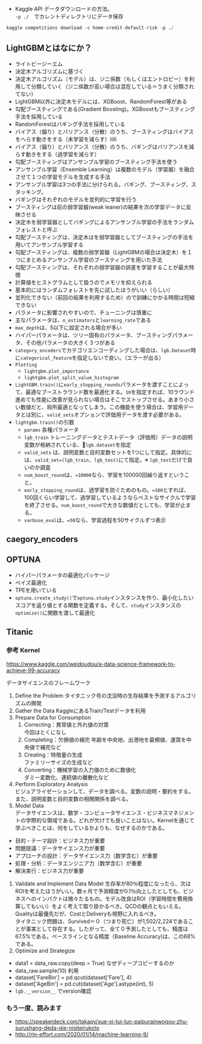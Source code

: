 
- Kaggle API データダウンロードの方法。  
`-p ./`　でカレントディレクトリにデータ保存
```python
kaggle competitions download -c home-credit-default-risk -p ./
```
## LightGBMとはなにか？
- ライトビージーエム
- 決定木アルゴリズムに基づく
- 決定木アルゴリズム（モデル）は、ジニ係数（もしくはエントロピー）を利用して分類していく（ジニ係数が高い場合は混在している＝うまく分類されてない）
- LightGBM以外に決定木モデルには、XGBoost、RandomForest等がある
- 勾配ブースティングである(Gradient Boosting)。XGBoostもブースティング手法を採用している
- RandomForestはバギング手法を採用している
- バイアス（偏り）とバリアンス（分散）のうち、ブースティングはバイアスをへらす動きをする（未学習を減らす）lilli
- バイアス（偏り）とバリアンス（分散）のうち、バギングはバリアンスを減らす動きをする（過学習を減らす）
- 勾配ブースティングはアンサンブル学習のブースティング手法を使う
- アンサンブル学習（Ensemble Learning）は複数のモデル（学習器）を融合させて１つの学習モデルを生成する手法
- アンサンブル学習は3つの手法に分けられる。バギング、ブースティング、スタッキング。
- バギングはそれぞれのモデルを並列的に学習を行う
- ブースティングは前の弱学習器(weak leaner)の結果を次の学習データに反映させる
- 決定木を弱学習器としてバギングによるアンサンブル学習の手法をランダムフォレストと呼ぶ
- 勾配ブースティングは、決定木はを弱学習器としてブースティングの手法を用いてアンサンブル学習する
- 勾配ブースティングは、複数の弱学習器（LightGBMの場合は決定木）を１つにまとめるアンサンブル学習のブースティングを用いた手法
- 勾配ブースティングは、それぞれの弱学習器の誤差を学習することが最大特徴
- 計算値をヒストグラムとして扱うのでメモリを抑えられる
- 基本的にはランダムフォレストを先に試したほうがいい（らしい）
- 並列化できない（前回の結果を利用するため）ので訓練にかかる時間は短縮できない
- パラメータに影響されやすいので、チューニングは慎重に
- 主なパラメータは、`n_estimators`と`learning_rate`である
- `max_depth`は、5以下に設定される場合が多い
- ハイパーパラメータは、ツリー固有のパラメータ、ブースティングパラメータ、その他パラメータの大きく３つがある
- `category_encoders`でカテゴリエンコーディングした場合は、`lgb.Dataset`時に`categorical_feature`を指定しないで良い。（エラーが出る）
- `Plotting`
    - `lightgbm.plot_importance`
    - `lightgbm.plot_split_value_histogram`
- `LightGBM.train()`に`early_stopping_rounds`パラメータを渡すことによって、最適なブーストラウンド数を最適化する。`10`を指定すれば、10ラウンド進めても性能に改善が見られない場合はそこでストップさせる。あまり小さい数値だと、局所最適となってしまう。この機能を使う場合は、学習用データとは別に、`valid_sets`オプションで評価用データを渡す必要がある。
- `lightgbm.train()`の引数
    - `params` 各種パラメータ
    - `lgb_train` トレーニングデータとテストデータ（評価用）データの説明変数が格納されている、`lgb.dataset`を指定
    - `valid_sets` は、説明変数と目的変数セットを1つにして指定。具体的には、`valid_set=(lgb_train, lgb_test)`にて指定。※ `lgb_test`だけで良いのか調査
    - `num_boost_round`は、`=10000`なら、学習を100000回繰り返すということ。
    - `early_stopping_round`は、過学習を防ぐためのもの。`=100`とすれば、100回くらい学習して、過学習しているようならベストなサイクルで学習を終了させる。`num_boost_round`で大きな数値だとしても、学習が止まる。
    - `varbose_eval`は、`=50`なら、学習過程を50サイクルずつ表示
## caegory_encoders


## OPTUNA
- ハイパーパラメータの最適化パッケージ
- ベイズ最適化
- TPEを用いている
- `optuna.create_study()`で`optuna.study`インスタンスを作り、最小化したいスコアを返り値とする関数を定義する。そして、`study`インスタンスの`optimize()`に関数を渡して最適化

## Titanic

### 参考 Kernel
https://www.kaggle.com/weidoudou/a-data-science-framework-to-achieve-99-accuracy  

データサイエンスのフレームワーク
1. Define the Problem
タイタニック号の沈没時の生存結果を予測するアルゴリズムの開発
1. Gather the Data
KaggleにあるTrain/Testデータを利用
1. Prepare Data for Consumption
    1. Correcting：異常値と外れ値の対策  
    今回はとくになし
    1. Completing：欠損値の補完
    年齢を中央地、出港地を最頻値、運賃を中央値で補完など
    1. Creating：特徴量の生成  
    ファミリーサイズの生成など
    1. Converting：機械学習の入力値のために数値化  
    ダミー変数化、連続値の離散化など
1. Perform Exploratory Analysis  
ビジュアライゼーションして、データを調べる。変数の説明・要約をする。また、説明変数と目的変数の相関関係を調べる。
1. Model Data  
データサイエンスは、数学・コンピュータサイエンス・ビジネスマネジメントの学際的な領域である。どれが欠けても良いことはない。Kernelを通じて学ぶべきことは、何をしているかよりも、なぜするのかである。  
- 目的・テーマ設計：ビジネス力が重要
- 問題提議：データサイエンス力が重要
- アプローチの設計：データサイエンス力（数学含む）が重要
- 処理・分析：データエンジニア力（数学含む）が重要
- 解決実行：ビジネス力が重要
1. Validate and Implement Data Model
生存率が80％程度になったら、次はROIを考えたほうがいい。数ヶ月で予測精度が0.1％向上したとしても、ビジネスへのインパクトは微々たるもの。モデル改良はROI（学習時間を費用換算してもいい）をよく考えて取り掛かるべき。QCDの観点ともいえる。Qualityは最優先だが、CostとDeliveryも視野に入れるべき。  
タイタニック問題は、Survived＝０（つまり死亡）が1,502/2,224であることが事実として存在する。したがって、全て０予測したとしても、精度は67.5%である。ベースラインとなる精度（Baseline Accuracy)は、この68%である。
1. Optimize and Strategize

- data1 = data_raw.copy(deep = True) なぜディープコピーするのか
- data_raw.sample(10) 利用
- dataset['FareBin'] = pd.qcut(dataset['Fare'], 4)
- dataset['AgeBin'] = pd.cut(dataset['Age'].astype(int), 5)
- `lgb.__version__` でversion確認

### もう一度、読みます

- https://speakerdeck.com/takapy/xue-xi-tui-lun-paipurainwogou-zhu-surushang-deda-qie-nisiteirukoto
- http://rin-effort.com/2020/01/14/machine-learning-9/
